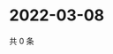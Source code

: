 # 2022-03-08

共 0 条

<!-- BEGIN WEIBO -->
<!-- 最后更新时间 Tue Mar 08 2022 18:16:18 GMT+0800 (China Standard Time) -->

<!-- END WEIBO -->
